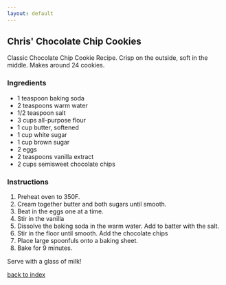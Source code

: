 ```yaml
---
layout: default
---
```




## Chris' Chocolate Chip Cookies 

<!---
Chris Aretakis
Github Username: c-aretakis
-->

Classic Chocolate Chip Cookie Recipe. Crisp on the outside, soft in the middle.
Makes around 24 cookies.

### Ingredients
- 1 teaspoon baking soda
- 2 teaspoons warm water
- 1/2 teaspoon salt
- 3 cups all-purpose flour
- 1 cup butter, softened
- 1 cup white sugar
- 1 cup brown sugar
- 2 eggs
- 2 teaspoons vanilla extract
- 2 cups semisweet chocolate chips

### Instructions
1. Preheat oven to 350F. 
2. Cream together butter and both sugars until smooth.
3. Beat in the eggs one at a time.
4. Stir in the vanilla
5. Dissolve the baking soda in the warm water. Add to batter with the salt.
6. Stir in the floor until smooth. Add the chocolate chips
7. Place large spoonfuls onto a baking sheet.
8. Bake for 9 minutes.

Serve with a glass of milk!

<!--
Keep this link to return to the index
-->
[back to index](../)